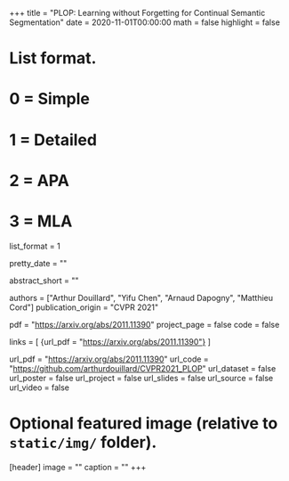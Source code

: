 +++
title = "PLOP: Learning without Forgetting for Continual Semantic Segmentation"
date = 2020-11-01T00:00:00
math = false
highlight = false

# List format.
#   0 = Simple
#   1 = Detailed
#   2 = APA
#   3 = MLA
list_format = 1

pretty_date = ""

abstract_short = ""

authors = ["Arthur Douillard",  "Yifu Chen", "Arnaud Dapogny", "Matthieu Cord"]
publication_origin = "CVPR 2021"

pdf = "https://arxiv.org/abs/2011.11390"
project_page = false
code = false

links = [
    {url_pdf = "https://arxiv.org/abs/2011.11390"}
]

url_pdf = "https://arxiv.org/abs/2011.11390"
url_code =  "https://github.com/arthurdouillard/CVPR2021_PLOP"
url_dataset = false
url_poster = false
url_project = false
url_slides = false
url_source = false
url_video = false

# Optional featured image (relative to `static/img/` folder).
[header]
image = ""
caption = ""
+++

